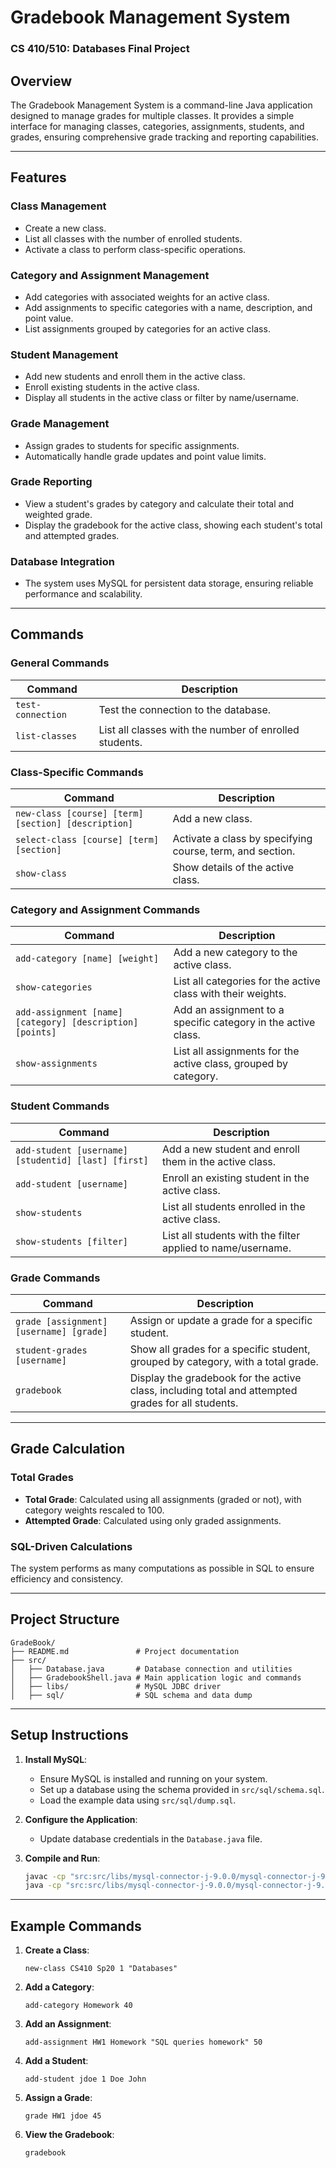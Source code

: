 
# **Gradebook Management System**

### **CS 410/510: Databases Final Project**

## **Overview**

The Gradebook Management System is a command-line Java application designed to manage grades for multiple classes. It provides a simple interface for managing classes, categories, assignments, students, and grades, ensuring comprehensive grade tracking and reporting capabilities.

---

## **Features**

### **Class Management**
- Create a new class.
- List all classes with the number of enrolled students.
- Activate a class to perform class-specific operations.

### **Category and Assignment Management**
- Add categories with associated weights for an active class.
- Add assignments to specific categories with a name, description, and point value.
- List assignments grouped by categories for an active class.

### **Student Management**
- Add new students and enroll them in the active class.
- Enroll existing students in the active class.
- Display all students in the active class or filter by name/username.

### **Grade Management**
- Assign grades to students for specific assignments.
- Automatically handle grade updates and point value limits.

### **Grade Reporting**
- View a student's grades by category and calculate their total and weighted grade.
- Display the gradebook for the active class, showing each student's total and attempted grades.

### **Database Integration**
- The system uses MySQL for persistent data storage, ensuring reliable performance and scalability.

---

## **Commands**

### **General Commands**
| **Command**               | **Description**                                    |
|---------------------------|----------------------------------------------------|
| `test-connection`         | Test the connection to the database.               |
| `list-classes`            | List all classes with the number of enrolled students. |

### **Class-Specific Commands**
| **Command**                          | **Description**                                                                                   |
|--------------------------------------|---------------------------------------------------------------------------------------------------|
| `new-class [course] [term] [section] [description]` | Add a new class.                                                                 |
| `select-class [course] [term] [section]` | Activate a class by specifying course, term, and section.                                       |
| `show-class`                         | Show details of the active class.                                                                |

### **Category and Assignment Commands**
| **Command**                                  | **Description**                                                                                   |
|---------------------------------------------|---------------------------------------------------------------------------------------------------|
| `add-category [name] [weight]`              | Add a new category to the active class.                                                          |
| `show-categories`                           | List all categories for the active class with their weights.                                     |
| `add-assignment [name] [category] [description] [points]` | Add an assignment to a specific category in the active class. |
| `show-assignments`                          | List all assignments for the active class, grouped by category.                                  |

### **Student Commands**
| **Command**                                          | **Description**                                                                                   |
|-----------------------------------------------------|---------------------------------------------------------------------------------------------------|
| `add-student [username] [studentid] [last] [first]` | Add a new student and enroll them in the active class.                                            |
| `add-student [username]`                            | Enroll an existing student in the active class.                                                  |
| `show-students`                                     | List all students enrolled in the active class.                                                  |
| `show-students [filter]`                            | List all students with the filter applied to name/username.                                      |

### **Grade Commands**
| **Command**                        | **Description**                                                                                   |
|-----------------------------------|---------------------------------------------------------------------------------------------------|
| `grade [assignment] [username] [grade]` | Assign or update a grade for a specific student.                                                 |
| `student-grades [username]`        | Show all grades for a specific student, grouped by category, with a total grade.                 |
| `gradebook`                        | Display the gradebook for the active class, including total and attempted grades for all students.|

---

## **Grade Calculation**

### **Total Grades**
- **Total Grade**: Calculated using all assignments (graded or not), with category weights rescaled to 100.
- **Attempted Grade**: Calculated using only graded assignments.

### **SQL-Driven Calculations**
The system performs as many computations as possible in SQL to ensure efficiency and consistency.

---

## **Project Structure**

```
GradeBook/
├── README.md               # Project documentation
├── src/
│   ├── Database.java       # Database connection and utilities
│   ├── GradebookShell.java # Main application logic and commands
│   ├── libs/               # MySQL JDBC driver
│   ├── sql/                # SQL schema and data dump
```

---

## **Setup Instructions**

1. **Install MySQL**:
   - Ensure MySQL is installed and running on your system.
   - Set up a database using the schema provided in `src/sql/schema.sql`.
   - Load the example data using `src/sql/dump.sql`.

2. **Configure the Application**:
   - Update database credentials in the `Database.java` file.

3. **Compile and Run**:
   ```bash
   javac -cp "src:src/libs/mysql-connector-j-9.0.0/mysql-connector-j-9.0.0.jar" src/*.java
   java -cp "src:src/libs/mysql-connector-j-9.0.0/mysql-connector-j-9.0.0.jar" GradebookShell
   ```

---

## **Example Commands**

1. **Create a Class**:
   ```text
   new-class CS410 Sp20 1 "Databases"
   ```

2. **Add a Category**:
   ```text
   add-category Homework 40
   ```

3. **Add an Assignment**:
   ```text
   add-assignment HW1 Homework "SQL queries homework" 50
   ```

4. **Add a Student**:
   ```text
   add-student jdoe 1 Doe John
   ```

5. **Assign a Grade**:
   ```text
   grade HW1 jdoe 45
   ```

6. **View the Gradebook**:
   ```text
   gradebook
   ```



